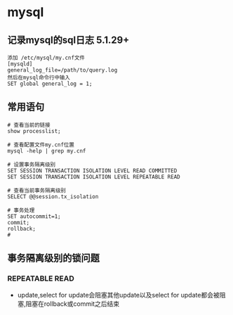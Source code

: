 # mysql
## 记录mysql的sql日志 5.1.29+
```
添加 /etc/mysql/my.cnf文件
[mysqld]
general_log_file=/path/to/query.log
然后在mysql命令行中输入
SET global general_log = 1;
```

## 常用语句
```
# 查看当前的链接
show processlist;

# 查看配置文件my.cnf位置
mysql -help | grep my.cnf

# 设置事务隔离级别
SET SESSION TRANSACTION ISOLATION LEVEL READ COMMITTED
SET SESSION TRANSACTION ISOLATION LEVEL REPEATABLE READ

# 查看当前事务隔离级别
SELECT @@session.tx_isolation

# 事务处理
SET autocommit=1;
commit;
rollback;
# 
```

## 事务隔离级别的锁问题
### REPEATABLE READ
* update,select for update会阻塞其他update以及select for update都会被阻塞,阻塞在rollback或commit之后结束
